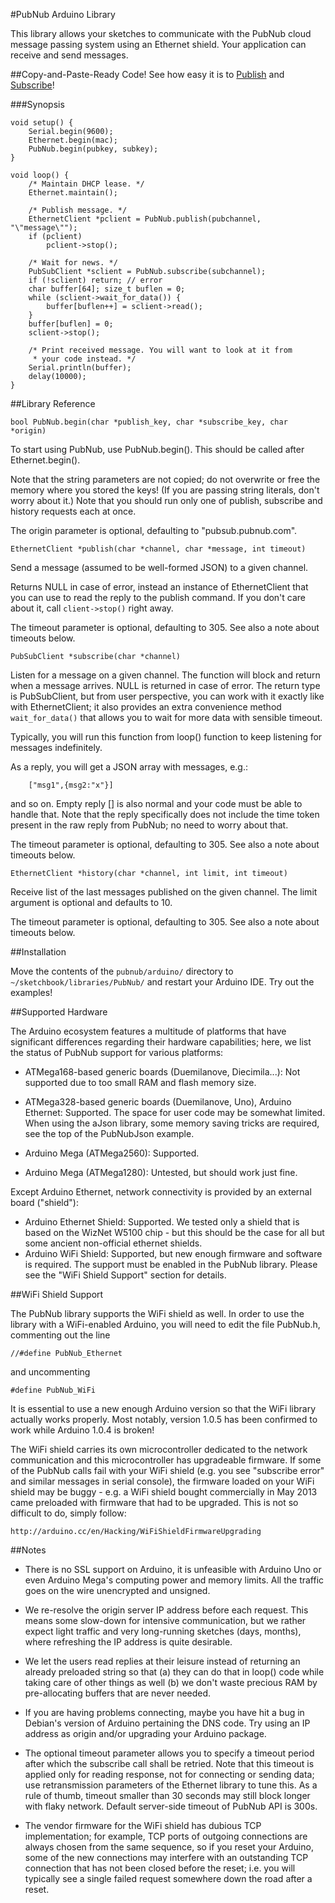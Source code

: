 #PubNub Arduino Library

This library allows your sketches to communicate with the PubNub cloud
message passing system using an Ethernet shield. Your application can
receive and send messages.

##Copy-and-Paste-Ready Code!
See how easy it is to [Publish](examples/PubNubPublisher) and [Subscribe](examples/PubNubSubscriber)!

###Synopsis


	void setup() {
		Serial.begin(9600);
		Ethernet.begin(mac);
		PubNub.begin(pubkey, subkey);
	}

	void loop() {
		/* Maintain DHCP lease. */
		Ethernet.maintain();

		/* Publish message. */
		EthernetClient *pclient = PubNub.publish(pubchannel, "\"message\"");
		if (pclient)
			pclient->stop();

		/* Wait for news. */
		PubSubClient *sclient = PubNub.subscribe(subchannel);
		if (!sclient) return; // error
		char buffer[64]; size_t buflen = 0;
		while (sclient->wait_for_data()) {
			buffer[buflen++] = sclient->read();
		}
		buffer[buflen] = 0;
		sclient->stop();

		/* Print received message. You will want to look at it from
		 * your code instead. */
		Serial.println(buffer);
		delay(10000);
	}

##Library Reference

``bool PubNub.begin(char *publish_key, char *subscribe_key, char *origin)``

To start using PubNub, use PubNub.begin().  This should be called after
Ethernet.begin().

Note that the string parameters are not copied; do not overwrite or free the
memory where you stored the keys! (If you are passing string literals, don't
worry about it.) Note that you should run only one of publish, subscribe and
history requests each at once.

The origin parameter is optional, defaulting to "pubsub.pubnub.com".

``EthernetClient *publish(char *channel, char *message, int timeout)``

Send a message (assumed to be well-formed JSON) to a given channel.

Returns NULL in case of error, instead an instance of EthernetClient
that you can use to read the reply to the publish command. If you
don't care about it, call ``client->stop()`` right away.

The timeout parameter is optional, defaulting to 305. See also
a note about timeouts below.

``PubSubClient *subscribe(char *channel)``

Listen for a message on a given channel. The function will block
and return when a message arrives. NULL is returned in case of error.
The return type is PubSubClient, but from user perspective, you can
work with it exactly like with EthernetClient; it also provides
an extra convenience method ``wait_for_data()`` that allows you
to wait for more data with sensible timeout.

Typically, you will run this function from loop() function to keep
listening for messages indefinitely.

As a reply, you will get a JSON array with messages, e.g.:

```
	["msg1",{msg2:"x"}]
```

and so on. Empty reply [] is also normal and your code must be
able to handle that. Note that the reply specifically does not
include the time token present in the raw reply from PubNub;
no need to worry about that.

The timeout parameter is optional, defaulting to 305. See also
a note about timeouts below.

``EthernetClient *history(char *channel, int limit, int timeout)``

Receive list of the last messages published on the given channel.
The limit argument is optional and defaults to 10.

The timeout parameter is optional, defaulting to 305. See also
a note about timeouts below.

##Installation

Move the contents of the ``pubnub/arduino/`` directory to
``~/sketchbook/libraries/PubNub/`` and restart your Arduino IDE.
Try out the examples!

##Supported Hardware

The Arduino ecosystem features a multitude of platforms that
have significant differences regarding their hardware capabilities;
here, we list the status of PubNub support for various platforms:

  * ATMega168-based generic boards (Duemilanove, Diecimila...):
Not supported due to too small RAM and flash memory size.
  * ATMega328-based generic boards (Duemilanove, Uno), Arduino
Ethernet: Supported.  The space for user code may be somewhat limited.
When using the aJson library, some memory saving tricks are required,
see the top of the PubNubJson example.

  * Arduino Mega (ATMega2560): Supported.
  * Arduino Mega (ATMega1280): Untested, but should work just fine.

Except Arduino Ethernet, network connectivity is provided by
an external board ("shield"):

  * Arduino Ethernet Shield: Supported. We tested only a shield that
is based on the WizNet W5100 chip - but this should be the case for
all but some ancient non-official ethernet shields.
  * Arduino WiFi Shield: Supported, but new enough firmware and software
is required.  The support must be enabled in the PubNub library.
Please see the "WiFi Shield Support" section for details.

##WiFi Shield Support

The PubNub library supports the WiFi shield as well. In order
to use the library with a WiFi-enabled Arduino, you will need
to edit the file PubNub.h, commenting out the line

	//#define PubNub_Ethernet

and uncommenting

	#define PubNub_WiFi

It is essential to use a new enough Arduino version so that
the WiFi library actually works properly. Most notably, version 1.0.5
has been confirmed to work while Arduino 1.0.4 is broken!

The WiFi shield carries its own microcontroller dedicated to the network
communication and this microcontroller has upgradeable firmware.
If some of the PubNub calls fail with your WiFi shield (e.g. you
see "subscribe error" and similar messages in serial console),
the firmware loaded on your WiFi shield may be buggy - e.g. a WiFi
shield bought commercially in May 2013 came preloaded with firmware
that had to be upgraded.  This is not so difficult to do, simply follow:

	http://arduino.cc/en/Hacking/WiFiShieldFirmwareUpgrading

##Notes

* There is no SSL support on Arduino, it is unfeasible with
Arduino Uno or even Arduino Mega's computing power and memory limits.
All the traffic goes on the wire unencrypted and unsigned.

* We re-resolve the origin server IP address before each request.
This means some slow-down for intensive communication, but we rather
expect light traffic and very long-running sketches (days, months),
where refreshing the IP address is quite desirable.

* We let the users read replies at their leisure instead of
returning an already preloaded string so that (a) they can do that
in loop() code while taking care of other things as well (b) we don't
waste precious RAM by pre-allocating buffers that are never needed.

* If you are having problems connecting, maybe you have hit
a bug in Debian's version of Arduino pertaining the DNS code. Try using
an IP address as origin and/or upgrading your Arduino package.

* The optional timeout parameter allows you to specify a timeout
period after which the subscribe call shall be retried. Note
that this timeout is applied only for reading response, not for
connecting or sending data; use retransmission parameters of
the Ethernet library to tune this. As a rule of thumb, timeout
smaller than 30 seconds may still block longer with flaky
network. Default server-side timeout of PubNub API is 300s.

* The vendor firmware for the WiFi shield has dubious TCP implementation;
for example, TCP ports of outgoing connections are always chosen from the
same sequence, so if you reset your Arduino, some of the new connections
may interfere with an outstanding TCP connection that has not been closed
before the reset; i.e. you will typically see a single failed request
somewhere down the road after a reset.
